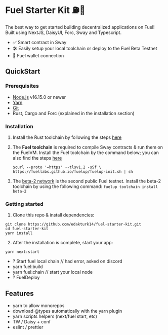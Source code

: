 # Fuel Starter Kit ⛽🌴

The best way to get started building decentralized applications on Fuel! Built using NextJS, DaisyUI, Forc, Sway and Typescript.

- ✅ Smart contract in Sway
- 🛠 Easily setup your local toolchain or deploy to the Fuel Beta Testnet
- 👛 Fuel wallet connection

## QuickStart

### Prerequisites

- [Node.js](https://nodejs.org/en/) v16.15.0 or newer
- [Yarn](https://www.npmjs.com/package/yarn)
- [Git](https://git-scm.com/book/en/v2/Getting-Started-Installing-Git)
- Rust, Cargo and Forc (explained in the installation section)

### Installation

1. Install the Rust toolchain by following the steps [here](https://fuellabs.github.io/sway/v0.24.3/introduction/installation.html#dependencies)

2. The **Fuel toolchain** is required to compile Sway contracts & run them on the FuelVM. Install the Fuel toolchain by the command below; you can also find the steps [here](https://github.com/FuelLabs/fuelup)

    `$curl --proto '=https' --tlsv1.2 -sSf \ https://fuellabs.github.io/fuelup/fuelup-init.sh | sh`

3. The [beta-2 network](https://fuellabs.github.io/fuel-docs/master/networks/beta-1.html) is the second public Fuel testnet. Install the beta-2 toolchain by using the following command:
    `fuelup toolchain install beta-2`

### Getting started

1. Clone this repo & install dependencies:
```
git clone https://github.com/edakturk14/fuel-starter-kit.git
cd fuel-starter-kit
yarn install
```

2. After the installation is complete, start your app:
```
yarn next:start
```

- ? Start fuel local chain // had error, asked on discord
- yarn fuel:build
- yarn fuel:chain // start your local node
- ? FuelDeploy

## Features

- yarn to allow monorepos
- download @types automatically with the yarn plugin
- yarn scripts helpers (next/fuel start, etc)
- TW / Daisy + conf
- eslint / prettier
